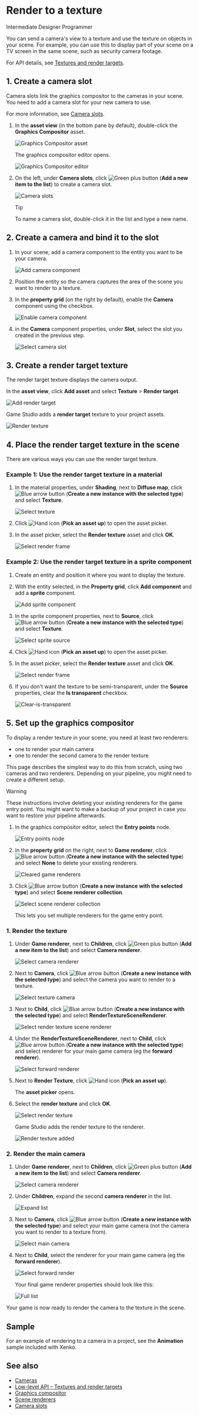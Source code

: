 # Render to a texture

<span class="label label-doc-level">Intermediate</span>
<span class="label label-doc-audience">Designer</span>
<span class="label label-doc-audience">Programmer</span>

You can send a camera's view to a texture and use the texture on objects in your scene. For example, you can use this to display part of your scene on a TV screen in the same scene, such as security camera footage.

For API details, see [Textures and render targets](../low-level-api/textures-and-render-targets.md).

## 1. Create a camera slot

Camera slots link the graphics compositor to the cameras in your scene. You need to add a camera slot for your new camera to use.

For more information, see [Camera slots](camera-slots.md).

1. In the **asset view** (in the bottom pane by default), double-click the **Graphics Compositor** asset.

    ![Graphics Compositor asset](media/graphics-compositor-asset.png)

    The graphics compositor editor opens.

    ![Graphics Compositor editor](media/graphics-compositor-editor.png)

2. On the left, under **Camera slots**, click ![Green plus button](~/manual/game-studio/media/green-plus-icon.png) (**Add a new item to the list**) to create a camera slot.

    ![Camera slots](media/graphics-compositor-camera-slots.png)

    > [!Tip]
    > To name a camera slot, double-click it in the list and type a new name.

## 2. Create a camera and bind it to the slot

1. In your scene, add a camera component to the entity you want to be your camera.

    ![Add camera component](media/add-camera-component.png)

2. Position the entity so the camera captures the area of the scene you want to render to a texture.

3. In the **property grid** (on the right by default), enable the **Camera** component using the checkbox.

    ![Enable camera component](media/enable-camera-component.png)

4. in the **Camera** component properties, under **Slot**, select the slot you created in the previous step.

    ![Select camera slot](media/graphics-compositor-overview-2.png)

## 3. Create a render target texture

The render target texture displays the camera output.

In the **asset view**, click **Add asset** and select **Texture** > **Render target**.

![Add render target](media/add-render-target.png)

Game Studio adds a **render target** texture to your project assets.

![Render texture](media/render-target-texture-in-asset-view.png) 

## 4. Place the render target texture in the scene

There are various ways you can use the render target texture.

### Example 1: Use the render target texture in a material

1. In the material properties, under **Shading**, next to **Diffuse map**, click ![Blue arrow button](~/manual/game-studio/media/blue-arrow-icon.png) (**Create a new instance with the selected type**) and select **Texture**.

    ![Select texture](media/select-texture.png)

2. Click ![Hand icon](~/manual/game-studio/media/hand-icon.png) (**Pick an asset up**) to open the asset picker.

3. In the asset picker, select the **Render texture** asset and click **OK**.

    ![Select render frame](media/select-render-frame.png)

### Example 2: Use the render target texture in a sprite component

1. Create an entity and position it where you want to display the texture.

2. With the entity selected, in the **Property grid**, click **Add component** and add a **sprite** component.

    ![Add sprite component](media/add-sprite-component.png)

3. In the sprite component properties, next to **Source**, click ![Blue arrow button](~/manual/game-studio/media/blue-arrow-icon.png) (**Create a new instance with the selected type**) and select **Texture**.

    ![Select sprite source](media/sprite-source-texture.png)

4. Click ![Hand icon](~/manual/game-studio/media/hand-icon.png) (**Pick an asset up**) to open the asset picker.

5. In the asset picker, select the **Render texture** asset and click **OK**.

    ![Select render frame](media/select-render-frame.png)

6. If you don't want the texture to be semi-transparent, under the **Source** properties, clear the **Is transparent** checkbox.

    ![Clear-is-transparent](media/clear-is-transparent.png)

## 5. Set up the graphics compositor

To display a render texture in your scene, you need at least two renderers:

* one to render your main camera
* one to render the second camera to the render texture

This page describes the simplest way to do this from scratch, using two cameras and two renderers. Depending on your pipeline, you might need to create a different setup.

> [!Warning]
> These instructions involve deleting your existing renderers for the game entry point. You might want to make a backup of your project in case you want to restore your pipeline afterwards.

1. In the graphics compositor editor, select the **Entry points** node.

    ![Entry points node](media/entry-points-node.png)

2. In the **property grid** on the right, next to **Game renderer**, click ![Blue arrow button](~/manual/game-studio/media/blue-arrow-icon.png) (**Create a new instance with the selected type**) and select **None** to delete your existing renderers.

    ![Cleared game renderers](media/game-renderers-cleared.png)

3. Click ![Blue arrow button](~/manual/game-studio/media/blue-arrow-icon.png) (**Create a new instance with the selected type**) and select **Scene renderer collection**.

    ![Select scene renderer collection](media/select-scene-renderer-collection.png)

    This lets you set multiple renderers for the game entry point.

### 1. Render the texture

1. Under **Game renderer**, next to **Children**, click ![Green plus button](~/manual/game-studio/media/green-plus-icon.png) (**Add a new item to the list**) and select **Camera renderer**.

    ![Select camera renderer](media/select-render-camera.png)

2. Next to **Camera**, click ![Blue arrow button](~/manual/game-studio/media/blue-arrow-icon.png) (**Create a new instance with the selected type**) and select the camera you want to render to a texture.

    ![Select texture camera](media/select-texture-camera.png)

3. Next to **Child**, click ![Blue arrow button](~/manual/game-studio/media/blue-arrow-icon.png) (**Create a new instance with the selected type**) and select **RenderTextureSceneRenderer**.

    ![Select render texture scene renderer](media/render-texture-scene-renderer.png)

4. Under the **RenderTextureSceneRenderer**, next to **Child**, click ![Blue arrow button](~/manual/game-studio/media/blue-arrow-icon.png) (**Create a new instance with the selected type**) and select renderer for your main game camera (eg the **forward renderer**).

    ![Select forward renderer](media/select-forward-renderer2.png)

5. Next to **Render Texture**, click ![Hand icon](~/manual/game-studio/media/hand-icon.png) (**Pick an asset up**).

    The **asset picker** opens.

6. Select the **render texture** and click **OK**.

    ![Select render texture](media/asset-picker-select-render-texture.png)

    Game Studio adds the render texture to the renderer.

    ![Render texture added](media/render-texture-added.png)

### 2. Render the main camera

1. Under **Game renderer**, next to **Children**, click ![Green plus button](~/manual/game-studio/media/green-plus-icon.png) (**Add a new item to the list**) and select **Camera renderer**.

    ![Select camera renderer](media/select-render-camera2.png)

2. Under **Children**, expand the second **camera renderer** in the list.

    ![Expand list](media/expand-list.png)

2. Next to **Camera**, click ![Blue arrow button](~/manual/game-studio/media/blue-arrow-icon.png) (**Create a new instance with the selected type**) and select your main game camera (not the camera you want to render to a texture from).

    ![Select main camera](media/select-main-camera.png)

4. Next to **Child**, select the renderer for your main game camera (eg the **forward renderer**).

    ![Select forward render](media/select-main-camera-forward-renderer.png)

    Your final game renderer properties should look like this:

    ![Full list](media/fully-expanded-compositor-properties.png)

Your game is now ready to render the camera to the texture in the scene.

## Sample

For an example of rendering to a camera in a project, see the **Animation** sample included with Xenko.

## See also

* [Cameras](../cameras.md)
* [Low-level API – Textures and render targets](../low-level-api/textures-and-render-targets.md)
* [Graphics compositor](index.md)
* [Scene renderers](scene-renderers.md)
* [Camera slots](media/graphics-compositor-camera-slots.png)